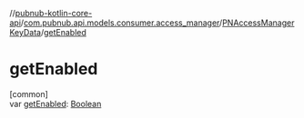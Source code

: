 //[pubnub-kotlin-core-api](../../../index.md)/[com.pubnub.api.models.consumer.access_manager](../index.md)/[PNAccessManagerKeyData](index.md)/[getEnabled](get-enabled.md)

# getEnabled

[common]\
var [getEnabled](get-enabled.md): [Boolean](https://kotlinlang.org/api/latest/jvm/stdlib/kotlin/-boolean/index.html)
